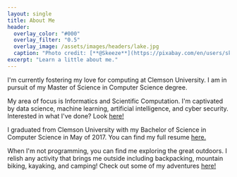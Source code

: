 ```yaml
---
layout: single
title: About Me
header:
  overlay_color: "#000"
  overlay_filter: "0.5"
  overlay_image: /assets/images/headers/lake.jpg
  caption: "Photo credit: [**@Skeeze**](https://pixabay.com/en/users/skeeze-272447/)"
excerpt: "Learn a little about me."
---
```


I'm currently fostering my love for computing at Clemson University. I am in pursuit of my Master of Science in Computer Science degree.

My area of focus is Informatics and Scientific Computation. I'm captivated by data science, machine learning, artificial intelligence, and cyber security. Interested in what I've done? Look [here!][projects]

I graduated from Clemson University with my Bachelor of Science in Computer Science in May of 2017. You can find my full resume [here.][resume]

When I'm not programming, you can find me exploring the great outdoors. I relish any activity that brings me outside including backpacking, mountain biking, kayaking, and camping! Check out some of my adventures [here!][adventures]


[adventures]: /adventures
[projects]: /projects
[resume]: /assets/Luke_Morrow_Resume.pdf
